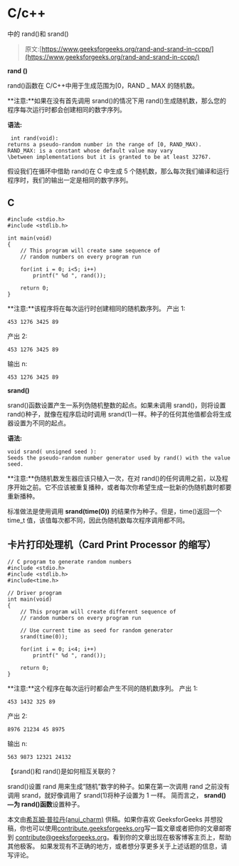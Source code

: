 # C/c++

中的 rand()和 srand()

> 原文:[https://www.geeksforgeeks.org/rand-and-srand-in-ccpp/](https://www.geeksforgeeks.org/rand-and-srand-in-ccpp/)

**rand ()**

rand()函数在 C/C++中用于生成范围为[0，RAND _ MAX 的随机数。

**注意:**如果在没有首先调用 srand()的情况下用 rand()生成随机数，那么您的程序每次运行时都会创建相同的数字序列。

**语法:**

```
 int rand(void): 
returns a pseudo-random number in the range of [0, RAND_MAX).
RAND_MAX: is a constant whose default value may vary 
\between implementations but it is granted to be at least 32767.
```

假设我们在循环中借助 rand()在 C 中生成 5 个随机数，那么每次我们编译和运行程序时，我们的输出一定是相同的数字序列。

## C

```
#include <stdio.h>
#include <stdlib.h>

int main(void)
{
    // This program will create same sequence of
    // random numbers on every program run

    for(int i = 0; i<5; i++)
        printf(" %d ", rand());

    return 0;
}
```

**注意:**该程序将在每次运行时创建相同的随机数序列。
产出 1:

```
453 1276 3425 89
```

产出 2:

```
453 1276 3425 89
```

输出 n:

```
453 1276 3425 89
```

**srand()**

srand()函数设置产生一系列伪随机整数的起点。如果未调用 srand()，则将设置 rand()种子，就像在程序启动时调用 srand(1)一样。种子的任何其他值都会将生成器设置为不同的起点。

**语法:**

```
void srand( unsigned seed ): 
Seeds the pseudo-random number generator used by rand() with the value seed.
```

**注意:**伪随机数发生器应该只植入一次，在对 rand()的任何调用之前，以及程序开始之前。它不应该被重复播种，或者每次你希望生成一批新的伪随机数时都要重新播种。

标准做法是使用调用 **srand(time(0))** 的结果作为种子。但是，time()返回一个 time_t 值，该值每次都不同，因此伪随机数每次程序调用都不同。

## 卡片打印处理机（Card Print Processor 的缩写）

```
// C program to generate random numbers
#include <stdio.h>
#include <stdlib.h>
#include<time.h>

// Driver program
int main(void)
{
    // This program will create different sequence of
    // random numbers on every program run

    // Use current time as seed for random generator
    srand(time(0));

    for(int i = 0; i<4; i++)
        printf(" %d ", rand());

    return 0;
}
```

**注意:**这个程序在每次运行时都会产生不同的随机数序列。
产出 1:

```
453 1432 325 89
```

产出 2:

```
8976 21234 45 8975
```

输出 n:

```
563 9873 12321 24132
```

【srand()和 rand()是如何相互关联的？

srand()设置 rand 用来生成“随机”数字的种子。如果在第一次调用 rand 之前没有调用 srand，就好像调用了 srand(1)将种子设置为 1 一样。
简而言之， **srand() —为 rand()函数**设置种子。

本文由[希瓦姆·普拉丹(anuj_charm)](https://www.facebook.com/anuj.charm) 供稿。如果你喜欢 GeeksforGeeks 并想投稿，你也可以使用[contribute.geeksforgeeks.org](http://www.contribute.geeksforgeeks.org)写一篇文章或者把你的文章邮寄到 contribute@geeksforgeeks.org。看到你的文章出现在极客博客主页上，帮助其他极客。
如果发现有不正确的地方，或者想分享更多关于上述话题的信息，请写评论。